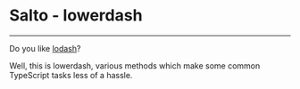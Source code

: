 # Salto - lowerdash
---
Do you like [lodash](https://github.com/lodash/lodash)? 

Well, this is lowerdash, various methods which make some common TypeScript tasks less of a hassle.